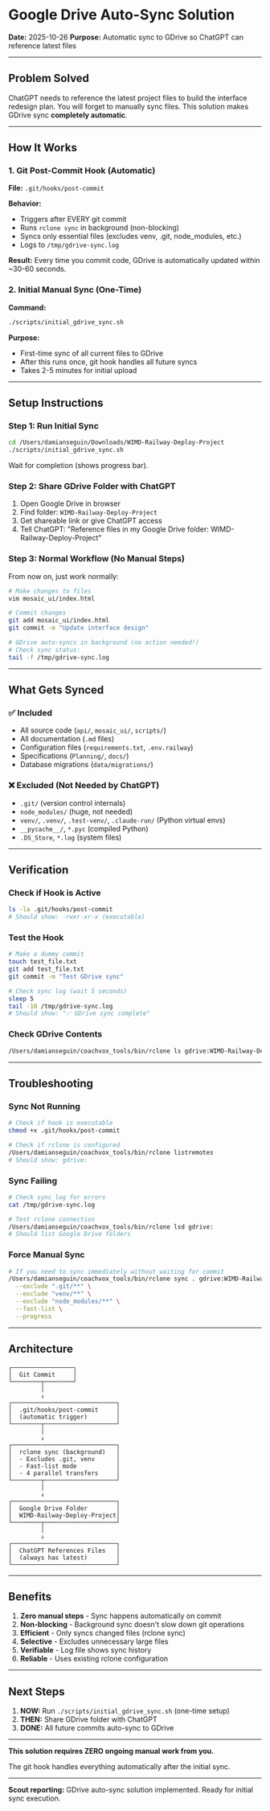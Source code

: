 # Google Drive Auto-Sync Solution
**Date:** 2025-10-26
**Purpose:** Automatic sync to GDrive so ChatGPT can reference latest files

---

## Problem Solved

ChatGPT needs to reference the latest project files to build the interface redesign plan. You will forget to manually sync files. This solution makes GDrive sync **completely automatic**.

---

## How It Works

### 1. Git Post-Commit Hook (Automatic)

**File:** `.git/hooks/post-commit`

**Behavior:**
- Triggers after EVERY git commit
- Runs `rclone sync` in background (non-blocking)
- Syncs only essential files (excludes venv, .git, node_modules, etc.)
- Logs to `/tmp/gdrive-sync.log`

**Result:** Every time you commit code, GDrive is automatically updated within ~30-60 seconds.

### 2. Initial Manual Sync (One-Time)

**Command:**
```bash
./scripts/initial_gdrive_sync.sh
```

**Purpose:**
- First-time sync of all current files to GDrive
- After this runs once, git hook handles all future syncs
- Takes 2-5 minutes for initial upload

---

## Setup Instructions

### Step 1: Run Initial Sync

```bash
cd /Users/damianseguin/Downloads/WIMD-Railway-Deploy-Project
./scripts/initial_gdrive_sync.sh
```

Wait for completion (shows progress bar).

### Step 2: Share GDrive Folder with ChatGPT

1. Open Google Drive in browser
2. Find folder: `WIMD-Railway-Deploy-Project`
3. Get shareable link or give ChatGPT access
4. Tell ChatGPT: "Reference files in my Google Drive folder: WIMD-Railway-Deploy-Project"

### Step 3: Normal Workflow (No Manual Steps)

From now on, just work normally:

```bash
# Make changes to files
vim mosaic_ui/index.html

# Commit changes
git add mosaic_ui/index.html
git commit -m "Update interface design"

# GDrive auto-syncs in background (no action needed!)
# Check sync status:
tail -f /tmp/gdrive-sync.log
```

---

## What Gets Synced

### ✅ Included
- All source code (`api/`, `mosaic_ui/`, `scripts/`)
- All documentation (`.md` files)
- Configuration files (`requirements.txt`, `.env.railway`)
- Specifications (`Planning/`, `docs/`)
- Database migrations (`data/migrations/`)

### ❌ Excluded (Not Needed by ChatGPT)
- `.git/` (version control internals)
- `node_modules/` (huge, not needed)
- `venv/`, `.venv/`, `.test-venv/`, `.claude-run/` (Python virtual envs)
- `__pycache__/`, `*.pyc` (compiled Python)
- `.DS_Store`, `*.log` (system files)

---

## Verification

### Check if Hook is Active

```bash
ls -la .git/hooks/post-commit
# Should show: -rwxr-xr-x (executable)
```

### Test the Hook

```bash
# Make a dummy commit
touch test_file.txt
git add test_file.txt
git commit -m "Test GDrive sync"

# Check sync log (wait 5 seconds)
sleep 5
tail -10 /tmp/gdrive-sync.log
# Should show: "✅ GDrive sync complete"
```

### Check GDrive Contents

```bash
/Users/damianseguin/coachvox_tools/bin/rclone ls gdrive:WIMD-Railway-Deploy-Project | head -20
```

---

## Troubleshooting

### Sync Not Running

```bash
# Check if hook is executable
chmod +x .git/hooks/post-commit

# Check if rclone is configured
/Users/damianseguin/coachvox_tools/bin/rclone listremotes
# Should show: gdrive:
```

### Sync Failing

```bash
# Check sync log for errors
cat /tmp/gdrive-sync.log

# Test rclone connection
/Users/damianseguin/coachvox_tools/bin/rclone lsd gdrive:
# Should list Google Drive folders
```

### Force Manual Sync

```bash
# If you need to sync immediately without waiting for commit
/Users/damianseguin/coachvox_tools/bin/rclone sync . gdrive:WIMD-Railway-Deploy-Project \
  --exclude ".git/**" \
  --exclude "venv/**" \
  --exclude "node_modules/**" \
  --fast-list \
  --progress
```

---

## Architecture

```
┌─────────────────┐
│  Git Commit     │
└────────┬────────┘
         │
         ↓
┌─────────────────────────────┐
│  .git/hooks/post-commit     │
│  (automatic trigger)        │
└────────┬────────────────────┘
         │
         ↓
┌─────────────────────────────┐
│  rclone sync (background)   │
│  - Excludes .git, venv      │
│  - Fast-list mode           │
│  - 4 parallel transfers     │
└────────┬────────────────────┘
         │
         ↓
┌─────────────────────────────┐
│  Google Drive Folder        │
│  WIMD-Railway-Deploy-Project│
└────────┬────────────────────┘
         │
         ↓
┌─────────────────────────────┐
│  ChatGPT References Files   │
│  (always has latest)        │
└─────────────────────────────┘
```

---

## Benefits

1. **Zero manual steps** - Sync happens automatically on commit
2. **Non-blocking** - Background sync doesn't slow down git operations
3. **Efficient** - Only syncs changed files (rclone sync)
4. **Selective** - Excludes unnecessary large files
5. **Verifiable** - Log file shows sync history
6. **Reliable** - Uses existing rclone configuration

---

## Next Steps

1. **NOW:** Run `./scripts/initial_gdrive_sync.sh` (one-time setup)
2. **THEN:** Share GDrive folder with ChatGPT
3. **DONE:** All future commits auto-sync to GDrive

---

**This solution requires ZERO ongoing manual work from you.**

The git hook handles everything automatically after the initial sync.

---

**Scout reporting:** GDrive auto-sync solution implemented. Ready for initial sync execution.
